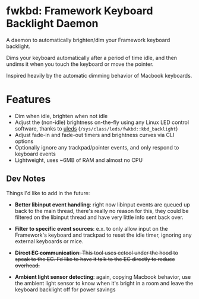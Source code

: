 # fwkbd: Framework Keyboard Backlight Daemon
A daemon to automatically brighten/dim your Framework keyboard backlight.

Dims your keyboard automatically after a period of time idle, and then undims it when you touch the keyboard or move the pointer.

Inspired heavily by the automatic dimming behavior of Macbook keyboards.

# Features
* Dim when idle, brighten when not idle
* Adjust the (non-idle) brightness on-the-fly using any Linux LED control software, thanks to [uleds] (`/sys/class/leds/fwkbd::kbd_backlight`)
* Adjust fade-in and fade-out timers and brightness curves via CLI options
* Optionally ignore any trackpad/pointer events, and only respond to keyboard events
* Lightweight, uses ~6MB of RAM and almost no CPU

## Dev Notes
Things I'd like to add in the future:
* **Better libinput event handling**: right now libinput events are queued up back to the main thread, there's really no reason for this, they could be filtered on the libinput thread and have very little info sent back over.
* **Filter to specific event sources**: e.x. to only allow input on the Framework's keyboard and trackpad to reset the idle timer, ignoring any external keyboards or mice.
* ~~**Direct EC communication**: This tool uses ectool under the hood to speak to the EC. I'd like to have it talk to the EC directly to reduce overhead.~~
* **Ambient light sensor detecting**: again, copying Macbook behavior, use the ambient light sensor to know when it's bright in a room and leave the keyboard backlight off for power savings

  [uleds]: https://www.kernel.org/doc/html/latest/leds/uleds.html